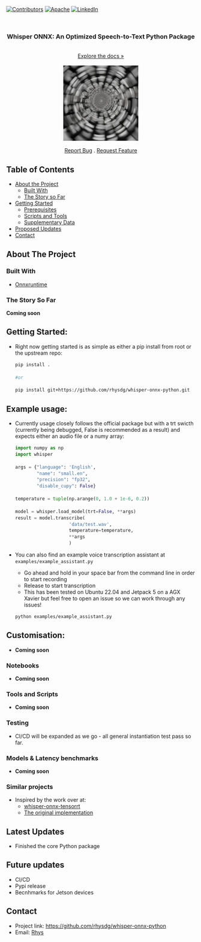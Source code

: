 <!-- PROJECT SHIELDS -->
[![Contributors][contributors-shield]](https://github.com/rhysdg/whisper-onnx-python/contributors)
[![Apache][license-shield]][license-url]
[![LinkedIn][linkedin-shield]][linkedin-url]

<!-- PROJECT LOGO -->
<br />
  <h3 align="center"> Whisper ONNX: An Optimized Speech-to-Text Python Package</h2>
  <p align="center">
     <br />
    <a href="https://github.com/rhysdg/whisper-onnx-python/wiki"<strong>Explore the docs »</strong></a>
    <br />
    <br />
    <img src="data/whisper-onnx.png" align="middle" width=200>
    <br />
    <br />
    <a href="https://github.com/rhysdg/whisper-onnx-python/issues">Report Bug</a>
    .
    <a href="https://github.com/rhysdg/whisper-onnx-python/issues">Request Feature</a>
  </p>
</p>

<!-- TABLE OF CONTENTS -->
## Table of Contents

* [About the Project](#about-the-project)
  * [Built With](#built-with)
  * [The Story so Far](#the-story-so-far)
* [Getting Started](#getting-started)
  * [Prerequisites](#prerequisites)
  * [Scripts and Tools](#scripts-and-tools)
  * [Supplementary Data](#supplementary-data)
* [Proposed Updates](#proposed-updates)
* [Contact](#contact)

<!-- ABOUT THE PROJECT -->
## About The Project

### Built With

* [Onnxruntime](https://onnxruntime.ai/)


### The Story So Far

**Coming soon**



<!-- GETTING STARTED -->
## Getting Started:

- Right now getting started is as simple as either a pip install from root or the upstream repo:


  ```bash
  pip install .

  #or 

  pip install git+https://github.com/rhysdg/whisper-onnx-python.git

  ```

## Example usage:

- Currently usage closely follows the official package but with a trt swicth (currently being debugged, False is recommended as a result) and expects either an audio file or a numy array:



  ```python
  import numpy as np
  import whisper

  args = {"language": 'English',
          "name": "small.en",
          "precision": "fp32",
          "disable_cupy": False}

  temperature = tuple(np.arange(0, 1.0 + 1e-6, 0.2))

  model = whisper.load_model(trt=False, **args)
  result = model.transcribe(
                      'data/test.wav', 
                      temperature=temperature,
                      **args
                      )
    ```

- You can also find an example voice transcription assistant at `examples/example_assistant.py`

  - Go ahead and hold in your space bar from the command line in order to start recording
  - Release to  start transcription
  - This has been tested on Ubuntu 22.04 and Jetpack 5 on a AGX  Xavier but feel free to open an issue so we can work through any issues!

  ```bash
  python examples/example_assistant.py
  ```


## Customisation:

- **Coming soon**


### Notebooks
 
- **Coming soon**

### Tools and Scripts
-  **Coming soon**


### Testing

 - CI/CD will be expanded as we go - all general instantiation test pass so far.

### Models & Latency benchmarks


- **Coming soon**


### Similar projects

- Inspired by the work over at:
  - [whisper-onnx-tensorrt](https://github.com/PINTO0309/whisper-onnx-tensorrt)
  - [The original implementation](https://github.com/openai/whisper)

<!-- PROPOSED UPDATES -->
## Latest Updates
- Finished the core Python package

<!-- PROPOSED UPDATES -->
## Future updates

- CI/CD
- Pypi release
- Becnhmarks for Jetson devices

<!-- Contact -->
## Contact
- Project link: https://github.com/rhysdg/whisper-onnx-python
- Email: [Rhys](rhysdgwilliams@gmail.com)


<!-- MARKDOWN LINKS & IMAGES -->
[build-shield]: https://img.shields.io/badge/build-passing-brightgreen.svg?style=flat-square
[contributors-shield]: https://img.shields.io/badge/contributors-2-orange
[license-shield]: https://img.shields.io/badge/License-GNU%20GPL-blue
[license-url]: LICENSE.txt
[linkedin-shield]: https://img.shields.io/badge/-LinkedIn-black.svg?style=flat-square&logo=linkedin&colorB=555
[linkedin-url]: https://www.linkedin.com/in/rhys-williams-b19472160/
